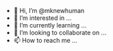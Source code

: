 - 👋 Hi, I’m @mknewhuman
- 👀 I’m interested in ...
- 🌱 I’m currently learning ...
- 💞️ I’m looking to collaborate on ...
- 📫 How to reach me ...

<!---
mknewhuman/mknewhuman is a ✨ special ✨ repository because its `README.md` (this file) appears on your GitHub profile.
You can click the Preview link to take a look at your changes.
--->
